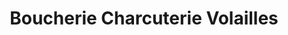 ---
title: "Boucherie Charcuterie Volailles"
url: /bellerive-sur-allier/boucherie-charcuterie-volailles/
shop: boucherie
---